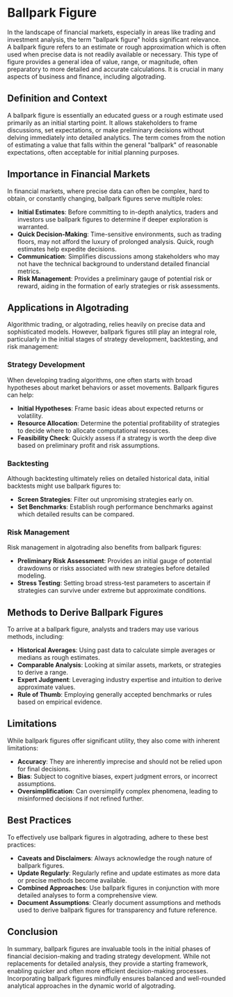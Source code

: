 # Ballpark Figure

In the landscape of financial markets, especially in areas like trading and investment analysis, the term "ballpark figure" holds significant relevance. A ballpark figure refers to an estimate or rough approximation which is often used when precise data is not readily available or necessary. This type of figure provides a general idea of value, range, or magnitude, often preparatory to more detailed and accurate calculations. It is crucial in many aspects of business and finance, including algotrading.

## Definition and Context

A ballpark figure is essentially an educated guess or a rough estimate used primarily as an initial starting point. It allows stakeholders to frame discussions, set expectations, or make preliminary decisions without delving immediately into detailed analytics. The term comes from the notion of estimating a value that falls within the general "ballpark" of reasonable expectations, often acceptable for initial planning purposes. 

## Importance in Financial Markets

In financial markets, where precise data can often be complex, hard to obtain, or constantly changing, ballpark figures serve multiple roles:
- **Initial Estimates**: Before committing to in-depth analytics, traders and investors use ballpark figures to determine if deeper exploration is warranted.
- **Quick Decision-Making**: Time-sensitive environments, such as trading floors, may not afford the luxury of prolonged analysis. Quick, rough estimates help expedite decisions.
- **Communication**: Simplifies discussions among stakeholders who may not have the technical background to understand detailed financial metrics.
- **Risk Management**: Provides a preliminary gauge of potential risk or reward, aiding in the formation of early strategies or risk assessments.

## Applications in Algotrading

Algorithmic trading, or algotrading, relies heavily on precise data and sophisticated models. However, ballpark figures still play an integral role, particularly in the initial stages of strategy development, backtesting, and risk management:

### Strategy Development

When developing trading algorithms, one often starts with broad hypotheses about market behaviors or asset movements. Ballpark figures can help:
- **Initial Hypotheses**: Frame basic ideas about expected returns or volatility.
- **Resource Allocation**: Determine the potential profitability of strategies to decide where to allocate computational resources.
- **Feasibility Check**: Quickly assess if a strategy is worth the deep dive based on preliminary profit and risk assumptions.

### Backtesting

Although backtesting ultimately relies on detailed historical data, initial backtests might use ballpark figures to:
- **Screen Strategies**: Filter out unpromising strategies early on.
- **Set Benchmarks**: Establish rough performance benchmarks against which detailed results can be compared.
  
### Risk Management

Risk management in algotrading also benefits from ballpark figures:
- **Preliminary Risk Assessment**: Provides an initial gauge of potential drawdowns or risks associated with new strategies before detailed modeling.
- **Stress Testing**: Setting broad stress-test parameters to ascertain if strategies can survive under extreme but approximate conditions.

## Methods to Derive Ballpark Figures

To arrive at a ballpark figure, analysts and traders may use various methods, including:
- **Historical Averages**: Using past data to calculate simple averages or medians as rough estimates.
- **Comparable Analysis**: Looking at similar assets, markets, or strategies to derive a range.
- **Expert Judgment**: Leveraging industry expertise and intuition to derive approximate values.
- **Rule of Thumb**: Employing generally accepted benchmarks or rules based on empirical evidence.

## Limitations

While ballpark figures offer significant utility, they also come with inherent limitations:
- **Accuracy**: They are inherently imprecise and should not be relied upon for final decisions.
- **Bias**: Subject to cognitive biases, expert judgment errors, or incorrect assumptions.
- **Oversimplification**: Can oversimplify complex phenomena, leading to misinformed decisions if not refined further.

## Best Practices

To effectively use ballpark figures in algotrading, adhere to these best practices:
- **Caveats and Disclaimers**: Always acknowledge the rough nature of ballpark figures.
- **Update Regularly**: Regularly refine and update estimates as more data or precise methods become available.
- **Combined Approaches**: Use ballpark figures in conjunction with more detailed analyses to form a comprehensive view.
- **Document Assumptions**: Clearly document assumptions and methods used to derive ballpark figures for transparency and future reference.

## Conclusion

In summary, ballpark figures are invaluable tools in the initial phases of financial decision-making and trading strategy development. While not replacements for detailed analysis, they provide a starting framework, enabling quicker and often more efficient decision-making processes. Incorporating ballpark figures mindfully ensures balanced and well-rounded analytical approaches in the dynamic world of algotrading.